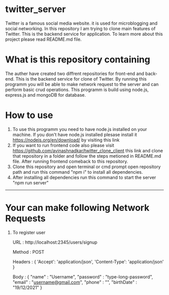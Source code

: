 # twitter_server
Twitter is a famous social media website. it is used for microblogging and social networking. In this repository I am trying to clone main features of Twitter. This is the backend service for application. To learn more about this project please read README.md file.

# What is this repository containing 
The auther have created two diffrent repositories for front-end and back-end. This is the backend service for clone of Twitter. By running this programm you will be able to make network request to the server and can perform basic crud operations. This programm is build using node.js, express.js and mongoDB for database. 

# How to use 
1) To use this programm you need to have node.js installed on your machine. If you don't have node.js installed plesase install it https://nodejs.org/en/download/ by visiting this link
2) If you want to run frontend code also please visit https://github.com/avinashnadkar/twitter_clone_client this link and clone that repository in a folder and follow the steps metioned in README.md file. After running frontend comeback to this repository.
3) Clone this repository and open terminal or cmd prompt open repository path and run this command "npm i" to install all dependencies.
4) After installing all dependencies run this command to start the server "npm run server"

-----

# Your can make following Network Requests
  1) To register user
  
      URL : http://localhost:2345/users/signup 
      
      Method : POST
      
      Headers : {
                  'Accept': 'application/json',
                  'Content-Type': 'application/json'     
               }
               
      Body :   {
                  "name" : "Username",
                  "password" : "type-long-password",
                  "email" : "username@gmail.com",
                  "phone" : "",
                  "birthDate" : "19/12/2021"
              }


